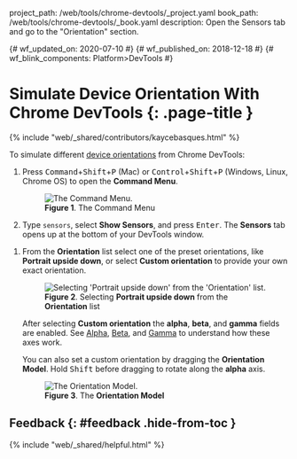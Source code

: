 project_path: /web/tools/chrome-devtools/_project.yaml
book_path: /web/tools/chrome-devtools/_book.yaml
description: Open the Sensors tab and go to the "Orientation" section.

{# wf_updated_on: 2020-07-10 #}
{# wf_published_on: 2018-12-18 #}
{# wf_blink_components: Platform>DevTools #}

# Simulate Device Orientation With Chrome DevTools {: .page-title }

{% include "web/_shared/contributors/kaycebasques.html" %}

[guide]: /web/fundamentals/native-hardware/device-orientation/

To simulate different [device orientations][guide] from Chrome DevTools:

1. Press <kbd>Command</kbd>+<kbd>Shift</kbd>+<kbd>P</kbd> (Mac) or
   <kbd>Control</kbd>+<kbd>Shift</kbd>+<kbd>P</kbd> (Windows, Linux, Chrome OS) to open the **Command Menu**.

     <figure>
       <img src="/web/tools/chrome-devtools/images/shared/command-menu.png"
            alt="The Command Menu."/>
       <figcaption>
         <b>Figure 1</b>. The Command Menu
       </figcaption>
     </figure>

1. Type `sensors`, select **Show Sensors**, and press <kbd>Enter</kbd>.
   The **Sensors** tab opens up at the bottom of your DevTools window.

[alpha]: /web/fundamentals/native-hardware/device-orientation/#alpha
[beta]: /web/fundamentals/native-hardware/device-orientation/#beta
[gamma]: /web/fundamentals/native-hardware/device-orientation/#gamma

1. From the **Orientation** list select one of the preset orientations, like **Portrait upside down**,
   or select **Custom orientation** to provide your own exact orientation.

     <figure>
       <img src="/web/tools/chrome-devtools/device-mode/imgs/portrait-upside-down.png"
            alt="Selecting 'Portrait upside down' from the 'Orientation' list."/>
       <figcaption>
         <b>Figure 2</b>. Selecting <b>Portrait upside down</b> from the <b>Orientation</b> list</b>
       </figcaption>
     </figure>

    After selecting **Custom orientation** the **alpha**, **beta**, and **gamma** fields are enabled.
    See [Alpha][alpha], [Beta][beta], and [Gamma][gamma] to understand how these axes work.
 
    You can also set a custom orientation by dragging the **Orientation Model**. Hold <kbd>Shift</kbd>
    before dragging to rotate along the **alpha** axis.
 
    <figure>
      <img src="/web/tools/chrome-devtools/device-mode/imgs/orientation-model.png"
           alt="The Orientation Model."/>
      <figcaption>
        <b>Figure 3</b>. The <b>Orientation Model</b>
      </figcaption>
    </figure>

## Feedback {: #feedback .hide-from-toc }

{% include "web/_shared/helpful.html" %}
